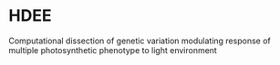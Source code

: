 # HDEE
Computational dissection of genetic variation modulating response of multiple photosynthetic phenotype to light environment
